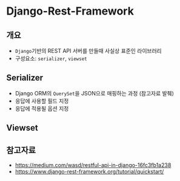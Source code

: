 # Django-Rest-Framework

## 개요

* `Django`기반의 REST API 서버를 만들때 사실상 표준인 라이브러리
* 구성요소: `serializer`, `viewset`



## Serializer

* Django ORM의 `QuerySet`을 JSON으로 매핑하는 과정 (참고자료 발췌)
* 응답에 사용할 필드 지정
* 응답에 적용될 옵션 지정



## Viewset



## 참고자료

* https://medium.com/wasd/restful-api-in-django-16fc3fb1a238
* https://www.django-rest-framework.org/tutorial/quickstart/